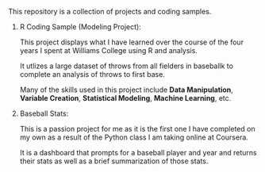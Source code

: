 This repository is a collection of projects and coding samples.

1. R Coding Sample (Modeling Project):
   
     This project displays what I have learned over the course of the four years I spent at Williams College using R and analysis.
    
     It utlizes a large dataset of throws from all fielders in baseballk to complete an analysis of throws to first base.
   
     Many of the skills used in this project include **Data Manipulation**, **Variable Creation**, **Statistical Modeling**, **Machine Learning**, etc.
   

2. Baseball Stats:
   
     This is a passion project for me as it is the first one I have completed on my own as a result of the Python class I am taking online at Coursera.
   
     It is a dashboard that prompts for a baseball player and year and returns their stats as well as a brief summarization of those stats.
   
